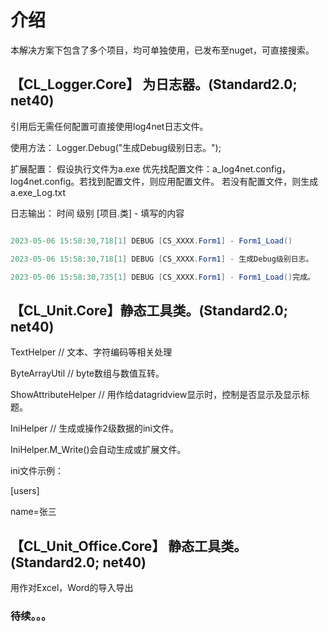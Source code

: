 # 介绍
本解决方案下包含了多个项目，均可单独使用，已发布至nuget，可直接搜索。

## 【CL_Logger.Core】 为日志器。(Standard2.0; net40)
引用后无需任何配置可直接使用log4net日志文件。

使用方法： Logger.Debug("生成Debug级别日志。");

扩展配置： 假设执行文件为a.exe 优先找配置文件：a_log4net.config，log4net.config。若找到配置文件，则应用配置文件。 若没有配置文件，则生成a.exe_Log.txt

日志输出： 时间 级别 [项目.类] - 填写的内容

```C#

2023-05-06 15:58:30,718[1] DEBUG [CS_XXXX.Form1] - Form1_Load() 

2023-05-06 15:58:30,718[1] DEBUG [CS_XXXX.Form1] - 生成Debug级别日志。 

2023-05-06 15:58:30,735[1] DEBUG [CS_XXXX.Form1] - Form1_Load()完成。
```


## 【CL_Unit.Core】静态工具类。(Standard2.0; net40)

TextHelper // 文本、字符编码等相关处理

ByteArrayUtil // byte数组与数值互转。

ShowAttributeHelper // 用作给datagridview显示时，控制是否显示及显示标题。


IniHelper // 生成或操作2级数据的ini文件。

IniHelper.M_Write()会自动生成或扩展文件。

ini文件示例：

[users]

name=张三


## 【CL_Unit_Office.Core】 静态工具类。(Standard2.0; net40)
用作对Excel，Word的导入导出


### 待续。。。

